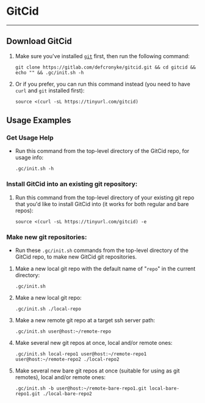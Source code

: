 # GitCid

---

## Download GitCid

1. Make sure you've installed [`git`](https://git-scm.com) first, then run the following command:
   ```shell
   git clone https://gitlab.com/defcronyke/gitcid.git && cd gitcid && echo "" && .gc/init.sh -h
   ```
1. Or if you prefer, you can run this command instead (you need to have `curl` and `git` installed first):
   ```shell
   source <(curl -sL https://tinyurl.com/gitcid)
   ```

## Usage Examples

### Get Usage Help

- Run this command from the top-level directory of the GitCid repo, for usage info:
  ```shell
  .gc/init.sh -h
  ```

### Install GitCid into an existing git repository:

1. Run this command from the top-level directory of your existing git repo that
   you'd like to install GitCid into (it works for both regular and bare repos):
   ```shell
   source <(curl -sL https://tinyurl.com/gitcid) -e
   ```

### Make new git repositories:

- Run these `.gc/init.sh` commands from the top-level directory of the GitCid repo,
  to make new GitCid git repositories.

1. Make a new local git repo with the default name of "`repo`" in the current directory:
   ```shell
   .gc/init.sh
   ```
1. Make a new local git repo:
   ```shell
   .gc/init.sh ./local-repo
   ```
1. Make a new remote git repo at a target ssh server path:
   ```shell
   .gc/init.sh user@host:~/remote-repo
   ```
1. Make several new git repos at once, local and/or remote ones:
   ```shell
   .gc/init.sh local-repo1 user@host:~/remote-repo1 user@host:~/remote-repo2 ./local-repo2
   ```
1. Make several new bare git repos at once (suitable for using as git remotes), local and/or remote ones:
   ```shell
   .gc/init.sh -b user@host:~/remote-bare-repo1.git local-bare-repo1.git ./local-bare-repo2
   ```
